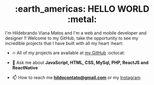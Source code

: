 <h1 align="center">:earth_americas: HELLO WORLD :metal:</h1>
I'm Hildebrando Viana Matos and I'm a web and mobile developer and designer !! 
Welcome to my GitHub, take the opportunity to see my incredible projects that I have built with all my heart :heart:

- :fire: All of my projects are available at [my GitHub](https://github.com/Hildebrando-Viana-Matos?tab=repositories)  :octocat:

- 💬 Ask me about **JavaScript, HTML, CSS, MySql, PHP, ReactJS and ReactNative**

- 📫 How to reach me **hildocontato@gmail.com** or my [Instagram](https://instagram.com/hildovm/)
